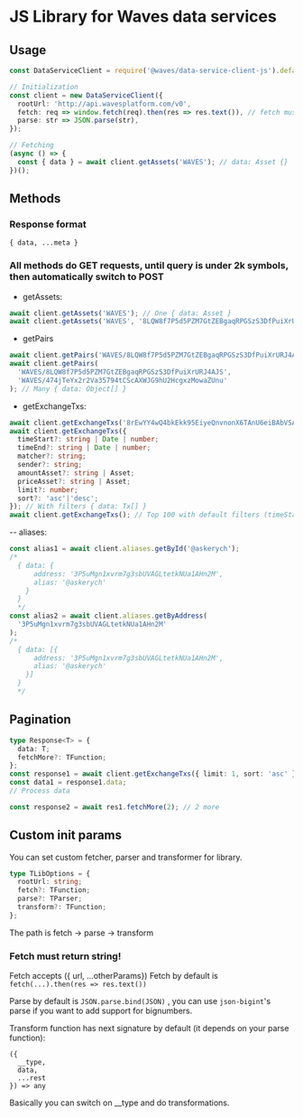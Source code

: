 # JS Library for Waves data services

## Usage

```typescript
const DataServiceClient = require('@waves/data-service-client-js').default;

// Initialization
const client = new DataServiceClient({
  rootUrl: 'http://api.wavesplatform.com/v0',
  fetch: req => window.fetch(req).then(res => res.text()), // fetch must return string
  parse: str => JSON.parse(str),
});

// Fetching
(async () => {
  const { data } = await client.getAssets('WAVES'); // data: Asset {}
})();
```

## Methods

### Response format

`{ data, ...meta }`

### All methods do GET requests, until query is under 2k symbols, then automatically switch to POST

- getAssets:

```typescript
await client.getAssets('WAVES'); // One { data: Asset }
await client.getAssets('WAVES', '8LQW8f7P5d5PZM7GtZEBgaqRPGSzS3DfPuiXrURJ4AJS'); // Or many { data: Asset[] }
```

- getPairs

```typescript
await client.getPairs('WAVES/8LQW8f7P5d5PZM7GtZEBgaqRPGSzS3DfPuiXrURJ4AJS'); // One { data: {} }
await client.getPairs(
  'WAVES/8LQW8f7P5d5PZM7GtZEBgaqRPGSzS3DfPuiXrURJ4AJS',
  'WAVES/474jTeYx2r2Va35794tCScAXWJG9hU2HcgxzMowaZUnu'
); // Many { data: Object[] }
```

- getExchangeTxs:

```typescript
await client.getExchangeTxs('8rEwYY4wQ4bkEkk95EiyeQnvnonX6TAnU6eiBAbVSADk'); // By id { data: Tx }
await client.getExchangeTxs({
  timeStart?: string | Date | number;
  timeEnd?: string | Date | number;
  matcher?: string;
  sender?: string;
  amountAsset?: string | Asset;
  priceAsset?: string | Asset;
  limit?: number;
  sort?: 'asc'|'desc';
}); // With filters { data: Tx[] }
await client.getExchangeTxs(); // Top 100 with default filters (timeStart = timestamp of first entry in db, timeEnd = now)
```

-- aliases:

```typescript
const alias1 = await client.aliases.getById('@askerych');
/*
  { data: {
      address: '3P5uMgn1xvrm7g3sbUVAGLtetkNUa1AHn2M',
      alias: '@askerych'
    }
  }
  */
const alias2 = await client.aliases.getByAddress(
  '3P5uMgn1xvrm7g3sbUVAGLtetkNUa1AHn2M'
);
/*
  { data: [{
      address: '3P5uMgn1xvrm7g3sbUVAGLtetkNUa1AHn2M',
      alias: '@askerych'
    }]
  }
  */
```

## Pagination

```typescript
type Response<T> = {
  data: T;
  fetchMore?: TFunction;
};
const response1 = await client.getExchangeTxs({ limit: 1, sort: 'asc' });
const data1 = response1.data;
// Process data

const response2 = await res1.fetchMore(2); // 2 more
```

## Custom init params

You can set custom fetcher, parser and transformer for library.

```typescript
type TLibOptions = {
  rootUrl: string;
  fetch?: TFunction;
  parse?: TParser;
  transform?: TFunction;
};
```

The path is fetch -> parse -> transform

### Fetch must return string!

Fetch accepts ({ url, ...otherParams})
Fetch by default is `fetch(...).then(res => res.text())`

Parse by default is `JSON.parse.bind(JSON)` , you can use `json-bigint`'s parse if you want to add support for bignumbers.

Transform function has next signature by default (it depends on your parse function):

```
({
  __type,
  data,
  ...rest
}) => any
```

Basically you can switch on \_\_type and do transformations.
